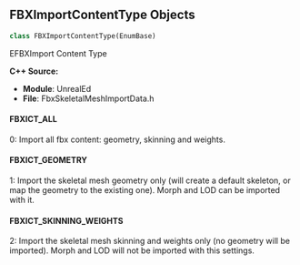 ## FBXImportContentType Objects

```python
class FBXImportContentType(EnumBase)
```

EFBXImport Content Type

**C++ Source:**

- **Module**: UnrealEd
- **File**: FbxSkeletalMeshImportData.h

<a id="unreal.FBXImportContentType.FBXICT_ALL"></a>

#### FBXICT_ALL

0: Import all fbx content: geometry, skinning and weights.

<a id="unreal.FBXImportContentType.FBXICT_GEOMETRY"></a>

#### FBXICT_GEOMETRY

1: Import the skeletal mesh geometry only (will create a default skeleton, or map the geometry to the existing one). Morph and LOD can be imported with it.

<a id="unreal.FBXImportContentType.FBXICT_SKINNING_WEIGHTS"></a>

#### FBXICT_SKINNING_WEIGHTS

2: Import the skeletal mesh skinning and weights only (no geometry will be imported). Morph and LOD will not be imported with this settings.

<a id="unreal.MaterialSearchLocation"></a>